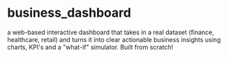 # business_dashboard
a web-based interactive dashboard that takes in a real dataset (finance, healthcare, retail) and turns it into clear actionable business insights using charts, KPI's and a "what-if" simulator. Built from scratch!
